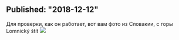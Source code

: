 Published: "2018-12-12"
---------------------------------------------------------------------------
Для проверки, как он работает, вот вам фото из Словакии, с горы Lomnický štít
![](https://lh3.googleusercontent.com/y0Nd3bHI9aDzb06yiKNuKVpSWpelFAoi6HQK5vgnsKcGx8yuoIRKNTMLGEhoIk5X5Mmj-TJ-fo4cwbiJIxU)